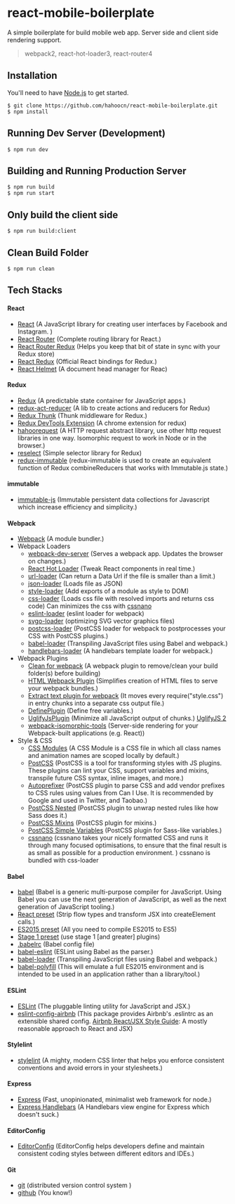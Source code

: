 # react-mobile-boilerplate
A simple boilerplate for build mobile web app. Server side and client side rendering support.

> webpack2, react-hot-loader3, react-router4

## Installation
You'll need to have [Node.js](https://nodejs.org) to get started.
````
$ git clone https://github.com/hahoocn/react-mobile-boilerplate.git
$ npm install
````

## Running Dev Server (Development)
````
$ npm run dev
````

## Building and Running Production Server
````
$ npm run build
$ npm run start
````

## Only build the client side
````
$ npm run build:client
````

## Clean Build Folder
````
$ npm run clean
````

##  Tech Stacks
#### React
  - [React](https://facebook.github.io/react/) (A JavaScript library for creating user interfaces by Facebook and Instagram. )
  - [React Router](https://github.com/reactjs/react-router) (Complete routing library for React.)
  - [React Router Redux](https://github.com/reactjs/react-router-redux) (Helps you keep that bit of state in sync with your Redux store)
  - [React Redux](https://github.com/reactjs/react-redux) (Official React bindings for Redux.)
  - [React Helmet](https://github.com/nfl/react-helmet) (A document head manager for Reac)

#### Redux
  - [Redux](https://github.com/reactjs/redux) (A predictable state container for JavaScript apps.)
  - [redux-act-reducer](https://github.com/hahoocn/redux-act-reducer) (A lib to create actions and reducers for Redux)
  - [Redux Thunk](https://github.com/gaearon/redux-thunk) (Thunk middleware for Redux.)
  - [Redux DevTools Extension](https://github.com/zalmoxisus/redux-devtools-extension) (A chrome extension for redux)
  - [hahoorequest](https://github.com/hahoocn/hahoorequest) (A HTTP request abstract library, use other http request libraries in one way. Isomorphic request to work in Node or in the browser.)
  - [reselect](https://github.com/reactjs/reselect) (Simple selector library for Redux)
  - [redux-immutable](https://github.com/gajus/redux-immutable) (redux-immutable is used to create an equivalent function of Redux combineReducers that works with Immutable.js state.)

#### immutable
  - [immutable-js](http://facebook.github.io/immutable-js/) (Immutable persistent data collections for Javascript which increase efficiency and simplicity.)

#### Webpack
  - [Webpack](http://webpack.github.io/) (A module bundler.)
  - Webpack Loaders
    - [webpack-dev-server](https://github.com/webpack/webpack-dev-server) (Serves a webpack app. Updates the browser on changes.)
    - [React Hot Loader](http://gaearon.github.io/react-hot-loader/) (Tweak React components in real time.)
    - [url-loader](https://github.com/webpack/url-loader) (Can return a Data Url if the file is smaller than a limit.)
    - [json-loader](https://github.com/webpack/json-loader) (Loads file as JSON)
    - [style-loader](https://github.com/webpack/style-loader) (Add exports of a module as style to DOM)
    - [css-loader](https://github.com/webpack/css-loader) (Loads css file with resolved imports and returns css code) Can minimizes the css with [cssnano](http://cssnano.co/)
    - [eslint-loader](https://github.com/MoOx/eslint-loader) (eslint loader for webpack)
    - [svgo-loader](https://github.com/rpominov/svgo-loader) (optimizing SVG vector graphics files)
    -  [postcss-loader](https://github.com/postcss/postcss-loader) (PostCSS loader for webpack to postprocesses your CSS with PostCSS plugins.)
    - [babel-loader](https://github.com/babel/babel-loader) (Transpiling JavaScript files using Babel and webpack.)
    - [handlebars-loader](https://github.com/pcardune/handlebars-loader) (A handlebars template loader for webpack.)
  - Webpack Plugins
    - [Clean for webpack](https://github.com/johnagan/clean-webpack-plugin) (A webpack plugin to remove/clean your build folder(s) before building)
    - [HTML Webpack Plugin](https://github.com/ampedandwired/html-webpack-plugin) (Simplifies creation of HTML files to serve your webpack bundles.)
    - [Extract text plugin for webpack](https://github.com/webpack/extract-text-webpack-plugin) (It moves every require("style.css") in entry chunks into a separate css output file.)
    - [DefinePlugin](http://webpack.github.io/docs/list-of-plugins.html#defineplugin) (Define free variables.)
    - [UglifyJsPlugin](http://webpack.github.io/docs/list-of-plugins.html#uglifyjsplugin) (Minimize all JavaScript output of chunks.) [UglifyJS 2](https://github.com/mishoo/UglifyJS2)
    - [webpack-isomorphic-tools](https://github.com/halt-hammerzeit/webpack-isomorphic-tools) (Server-side rendering for your Webpack-built applications (e.g. React))
  - Style & CSS
    - [CSS Modules](https://github.com/css-modules/css-modules) (A CSS Module is a CSS file in which all class names and animation names are scoped locally by default.)
    - [PostCSS](http://postcss.org/) (PostCSS is a tool for transforming styles with JS plugins. These plugins can lint your CSS, support variables and mixins, transpile future CSS syntax, inline images, and more.)
    - [Autoprefixer](https://github.com/postcss/autoprefixer) (PostCSS plugin to parse CSS and add vendor prefixes to CSS rules using values from Can I Use. It is recommended by Google and used in Twitter, and Taobao.)
    - [PostCSS Nested](https://github.com/postcss/postcss-nested) (PostCSS plugin to unwrap nested rules like how Sass does it.)
    - [PostCSS Mixins](https://github.com/postcss/postcss-mixins) (PostCSS plugin for mixins.)
    - [PostCSS Simple Variables](https://github.com/postcss/postcss-simple-vars) (PostCSS plugin for Sass-like variables.)
    - [cssnano](http://cssnano.co/) (cssnano takes your nicely formatted CSS and runs it through many focused optimisations, to ensure that the final result is as small as possible for a production environment. ) cssnano is bundled with css-loader

#### Babel
  - [babel](http://babeljs.io/) (Babel is a generic multi-purpose compiler for JavaScript. Using Babel you can use the next generation of JavaScript, as well as the next generation of JavaScript tooling.)
  - [React preset](http://babeljs.io/docs/plugins/preset-react/) (Strip flow types and transform JSX into createElement calls.)
  - [ES2015 preset](http://babeljs.io/docs/plugins/preset-es2015/) (All you need to compile ES2015 to ES5)
  - [Stage 1 preset](http://babeljs.io/docs/plugins/preset-stage-1/) (use stage 1 [and greater] plugins)
  - [.babelrc](http://babeljs.io/docs/usage/babelrc/) (Babel config file)
  - [babel-eslint](https://github.com/babel/babel-eslint) (ESLint using Babel as the parser.)
  - [babel-loader](https://github.com/babel/babel-loader) (Transpiling JavaScript files using Babel and webpack.)
  - [babel-polyfill](http://babeljs.io/docs/usage/polyfill/) (This will emulate a full ES2015 environment and is intended to be used in an application rather than a library/tool.)

#### ESLint
  - [ESLint](http://eslint.org/) (The pluggable linting utility for JavaScript and JSX.)
  - [eslint-config-airbnb](https://github.com/airbnb/javascript/tree/master/packages/eslint-config-airbnb) (This package provides Airbnb's .eslintrc as an extensible shared config. [Airbnb React/JSX Style Guide](https://github.com/airbnb/javascript/tree/master/react): A mostly reasonable approach to React and JSX)

#### Stylelint
  - [stylelint](http://stylelint.io/) (A mighty, modern CSS linter that helps you enforce consistent conventions and avoid errors in your stylesheets.)

#### Express
  - [Express](http://expressjs.com/) (Fast, unopinionated, minimalist web framework for node.)
  - [Express Handlebars](https://github.com/ericf/express-handlebars) (A Handlebars view engine for Express which doesn't suck.)

#### EditorConfig
  - [EditorConfig](http://editorconfig.org/) (EditorConfig helps developers define and maintain consistent coding styles between different editors and IDEs.)

#### Git
  - [git](https://git-scm.com/) (distributed version control system )
  - [github](https://github.com/) (You know!)
